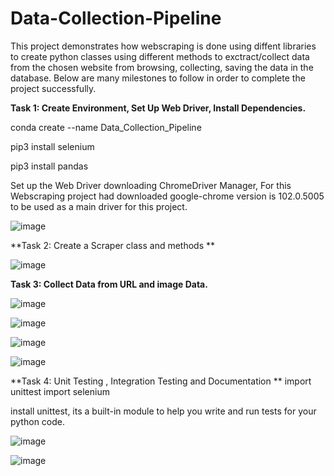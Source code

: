 # Data-Collection-Pipeline
This project demonstrates how webscraping is done using diffent libraries to create python classes using different methods to exctract/collect data from the chosen website from browsing, collecting, saving the data in the database. Below are many milestones to follow in order to complete the project successfully. 

**Task 1: Create Environment, Set Up Web Driver, Install Dependencies.**

conda create --name Data_Collection_Pipeline

pip3 install selenium

pip3 install pandas

Set up the Web Driver downloading ChromeDriver Manager,
For this Webscraping project had downloaded google-chrome version is 102.0.5005 to be used as a main driver for this project.

![image](https://user-images.githubusercontent.com/98617552/173931325-7d3fde90-b44c-4674-a157-e5fd127f2db4.png)

**Task 2: Create a Scraper class and methods **

![image](https://user-images.githubusercontent.com/98617552/174075463-f8f89ee8-73b8-45a5-b45b-76bcc2d26435.png)



**Task 3: Collect Data from URL and image Data.**

![image](https://user-images.githubusercontent.com/98617552/174076235-068a3cee-0212-41d6-a51b-9395ca088bff.png)


![image](https://user-images.githubusercontent.com/98617552/174076697-94b8e455-9cb9-4c62-9c74-6b78fba37d2e.png)



![image](https://user-images.githubusercontent.com/98617552/174077170-6ee5efaa-12b5-4b78-af28-6166e3be479b.png)


![image](https://user-images.githubusercontent.com/98617552/174819561-92d78138-35ef-412a-8281-00f63ab14367.png)


**Task 4: Unit Testing , Integration Testing and Documentation **
import unittest
import selenium

install unittest, its a built-in module to help you write and run tests for your python code.

![image](https://user-images.githubusercontent.com/98617552/174456955-66d72f0f-023d-44cc-b1ce-61549ea4277c.png)



![image](https://user-images.githubusercontent.com/98617552/174492879-b17a1da1-4b9b-4f90-8106-1146b7320a1c.png)

